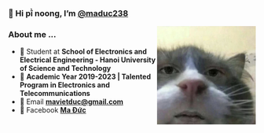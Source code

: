 ### 👋 Hi pī̀ noong, I’m [@maduc238](https://github.com/maduc238)

<img align="right" width="auto" height="200" src="meongu.jpg">

### About me ...

- :school: Student at **School of Electronics and Electrical Engineering - Hanoi University of Science and Technology**
- :pencil: **Academic Year 2019-2023 | Talented Program in Electronics and Telecommunications**
- :e-mail: Email **mavietduc@gmail.com**
- :speech_balloon: Facebook **[Ma Đức](https://www.facebook.com/maduc238)**

<!---
maduc238/maduc238 is a ✨ special ✨ repository because its `README.md` (this file) appears on your GitHub profile.
You can click the Preview link to take a look at your changes.
--->
